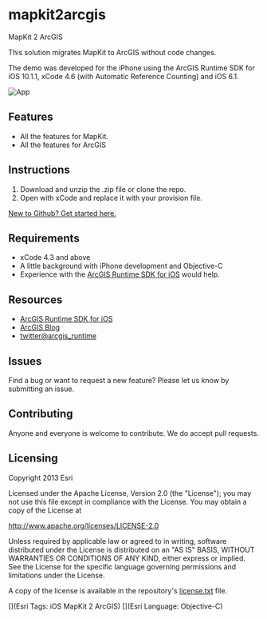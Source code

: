 # mapkit2arcgis

MapKit 2 ArcGIS

This solution migrates MapKit to ArcGIS without code changes.

The demo was developed for the iPhone using the ArcGIS Runtime SDK for iOS 10.1.1, xCode 4.6 (with Automatic Reference Counting) and iOS 6.1. 

![App](https://raw.github.com/Esri/mapkit-2-arcgis/master/image.png?login=alpascual&token=b3f3ec78a131fc49e37c6662a7372be6)

## Features
* All the features for MapKit.
* All the features for ArcGIS

## Instructions

1. Download and unzip the .zip file or clone the repo.
2. Open with xCode and replace it with your provision file.

[New to Github? Get started here.](https://github.com/)

## Requirements

* xCode 4.3 and above
* A little background with iPhone development and Objective-C
* Experience with the [ArcGIS Runtime SDK for iOS](http://www.esri.com/) would help.

## Resources

* [ArcGIS Runtime SDK for iOS](http://resources.arcgis.com/en/communities/runtime-ios-sdk/)
* [ArcGIS Blog](http://blogs.esri.com/esri/arcgis/)
* [twitter@arcgis_runtime](http://twitter.com/arcgis_runtime)

## Issues

Find a bug or want to request a new feature?  Please let us know by submitting an issue.

## Contributing

Anyone and everyone is welcome to contribute. We do accept pull requests.

## Licensing
Copyright 2013 Esri

Licensed under the Apache License, Version 2.0 (the "License");
you may not use this file except in compliance with the License.
You may obtain a copy of the License at

   http://www.apache.org/licenses/LICENSE-2.0

Unless required by applicable law or agreed to in writing, software
distributed under the License is distributed on an "AS IS" BASIS,
WITHOUT WARRANTIES OR CONDITIONS OF ANY KIND, either express or implied.
See the License for the specific language governing permissions and
limitations under the License.

A copy of the license is available in the repository's [license.txt]( https://raw.github.com/Esri/mapkit-2-arcgis/master/license.txt) file.

[](Esri Tags: iOS MapKit 2 ArcGIS)
[](Esri Language: Objective-C)
